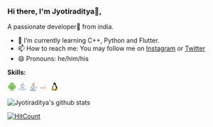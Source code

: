 ### Hi there, I'm Jyotiraditya👦,
A passionate developer🎯 from india.
- 🌱 I’m currently learning C++, Python and Flutter.
- 📫 How to reach me: You may follow me on [Instagram](https://instagram.com/im_jyotiraditya) or [Twitter](https://twitter.com/im_jyotiraditya)
- 😄 Pronouns: he/him/his

**Skills:**  

<code><img height="20" src="https://raw.githubusercontent.com/github/explore/80688e429a7d4ef2fca1e82350fe8e3517d3494d/topics/android/android.png"></code>
<code><img height="20" src="https://raw.githubusercontent.com/github/explore/80688e429a7d4ef2fca1e82350fe8e3517d3494d/topics/c/c.png"></code>
<code><img height="20" src="https://raw.githubusercontent.com/github/explore/80688e429a7d4ef2fca1e82350fe8e3517d3494d/topics/java/java.png"></code>
<code><img height="20" src="https://raw.githubusercontent.com/github/explore/80688e429a7d4ef2fca1e82350fe8e3517d3494d/topics/mysql/mysql.png"></code>
<code><img height="20" src="https://raw.githubusercontent.com/github/explore/80688e429a7d4ef2fca1e82350fe8e3517d3494d/topics/linux/linux.png"></code>

![Jyotiraditya's github stats](https://github-readme-stats.vercel.app/api?username=imjyotiraditya&show_icons=true&count_private=true&title_color=2e2e2e&include_all_commits=true&hide=["issues"])

[![HitCount](http://hits.dwyl.com/imjyotiraditya/imjyotiraditya.svg)](http://hits.dwyl.com/imjyotiraditya/imjyotiraditya)
